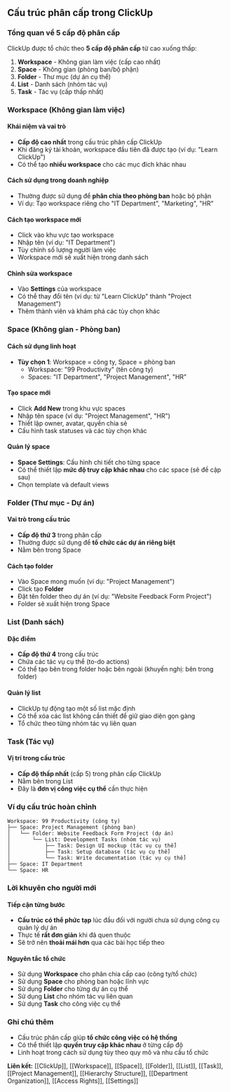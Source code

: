 ## Cấu trúc phân cấp trong ClickUp

### Tổng quan về 5 cấp độ phân cấp

ClickUp được tổ chức theo **5 cấp độ phân cấp** từ cao xuống thấp:

1. **Workspace** - Không gian làm việc (cấp cao nhất)
2. **Space** - Không gian (phòng ban/bộ phận)
3. **Folder** - Thư mục (dự án cụ thể)
4. **List** - Danh sách (nhóm tác vụ)
5. **Task** - Tác vụ (cấp thấp nhất)

### Workspace (Không gian làm việc)

#### Khái niệm và vai trò

- **Cấp độ cao nhất** trong cấu trúc phân cấp ClickUp
- Khi đăng ký tài khoản, workspace đầu tiên đã được tạo (ví dụ: "Learn ClickUp")
- Có thể tạo **nhiều workspace** cho các mục đích khác nhau


#### Cách sử dụng trong doanh nghiệp

- Thường được sử dụng để **phân chia theo phòng ban** hoặc bộ phận
- Ví dụ: Tạo workspace riêng cho "IT Department", "Marketing", "HR"


#### Cách tạo workspace mới

- Click vào khu vực tạo workspace
- Nhập tên (ví dụ: "IT Department")
- Tùy chỉnh số lượng người làm việc
- Workspace mới sẽ xuất hiện trong danh sách


#### Chỉnh sửa workspace

- Vào **Settings** của workspace
- Có thể thay đổi tên (ví dụ: từ "Learn ClickUp" thành "Project Management")
- Thêm thành viên và khám phá các tùy chọn khác


### Space (Không gian - Phòng ban)

#### Cách sử dụng linh hoạt

- **Tùy chọn 1**: Workspace = công ty, Space = phòng ban
    - Workspace: "99 Productivity" (tên công ty)
    - Spaces: "IT Department", "Project Management", "HR"


#### Tạo space mới

- Click **Add New** trong khu vực spaces
- Nhập tên space (ví dụ: "Project Management", "HR")
- Thiết lập owner, avatar, quyền chia sẻ
- Cấu hình task statuses và các tùy chọn khác


#### Quản lý space

- **Space Settings**: Cấu hình chi tiết cho từng space
- Có thể thiết lập **mức độ truy cập khác nhau** cho các space (sẽ đề cập sau)
- Chọn template và default views


### Folder (Thư mục - Dự án)

#### Vai trò trong cấu trúc

- **Cấp độ thứ 3** trong phân cấp
- Thường được sử dụng để **tổ chức các dự án riêng biệt**
- Nằm bên trong Space


#### Cách tạo folder

- Vào Space mong muốn (ví dụ: "Project Management")
- Click tạo **Folder**
- Đặt tên folder theo dự án (ví dụ: "Website Feedback Form Project")
- Folder sẽ xuất hiện trong Space


### List (Danh sách)

#### Đặc điểm

- **Cấp độ thứ 4** trong cấu trúc
- Chứa các tác vụ cụ thể (to-do actions)
- Có thể tạo bên trong folder hoặc bên ngoài (khuyến nghị: bên trong folder)


#### Quản lý list

- ClickUp tự động tạo một số list mặc định
- Có thể xóa các list không cần thiết để giữ giao diện gọn gàng
- Tổ chức theo từng nhóm tác vụ liên quan


### Task (Tác vụ)

#### Vị trí trong cấu trúc

- **Cấp độ thấp nhất** (cấp 5) trong phân cấp ClickUp
- Nằm bên trong List
- Đây là **đơn vị công việc cụ thể** cần thực hiện


### Ví dụ cấu trúc hoàn chỉnh

```
Workspace: 99 Productivity (công ty)
├── Space: Project Management (phòng ban)
│   └── Folder: Website Feedback Form Project (dự án)
│       └── List: Development Tasks (nhóm tác vụ)
│           ├── Task: Design UI mockup (tác vụ cụ thể)
│           ├── Task: Setup database (tác vụ cụ thể)
│           └── Task: Write documentation (tác vụ cụ thể)
├── Space: IT Department
└── Space: HR
```


### Lời khuyên cho người mới

#### Tiếp cận từng bước

- **Cấu trúc có thể phức tạp** lúc đầu đối với người chưa sử dụng công cụ quản lý dự án
- Thực tế **rất đơn giản** khi đã quen thuộc
- Sẽ trở nên **thoải mái hơn** qua các bài học tiếp theo


#### Nguyên tắc tổ chức

- Sử dụng **Workspace** cho phân chia cấp cao (công ty/tổ chức)
- Sử dụng **Space** cho phòng ban hoặc lĩnh vực
- Sử dụng **Folder** cho từng dự án cụ thể
- Sử dụng **List** cho nhóm tác vụ liên quan
- Sử dụng **Task** cho công việc cụ thể


### Ghi chú thêm

- Cấu trúc phân cấp giúp **tổ chức công việc có hệ thống**
- Có thể thiết lập **quyền truy cập khác nhau** ở từng cấp độ
- Linh hoạt trong cách sử dụng tùy theo quy mô và nhu cầu tổ chức

**Liên kết:** [[ClickUp]], [[Workspace]], [[Space]], [[Folder]], [[List]], [[Task]], [[Project Management]], [[Hierarchy Structure]], [[Department Organization]], [[Access Rights]], [[Settings]]


